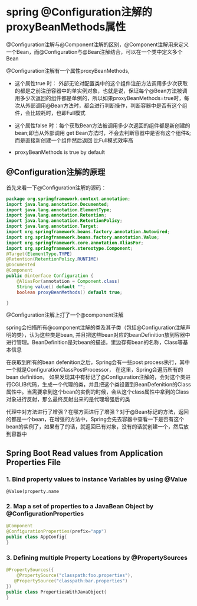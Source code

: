 # spring @Configuration注解的proxyBeanMethods属性
@Configuration注解与@Component注解的区别，@Component注解用来定义一个Bean，而@Configuration与@Bean注解结合，可以在一个类中定义多个Bean

@Configuration注解有一个属性proxyBeanMethods, 
* 这个属性true 时： 外部无论对配置类中的这个组件注册方法调用多少次获取的都是之前注册容器中的单实例对象，也就是说，保证每个@Bean方法被调用多少次返回的组件都是单例的，所以如果proxyBeanMethods=true时，每次从外部调用@Bean方法时，都会进行判断操作，判断容器中是否有这个组件，会比较耗时，也即Full模式
* 这个属性false 时：每个获取Bean方法被调用多少次返回的组件都是新创建的bean;即当从外部调用 get Bean方法时，不会去判断容器中是否有这个组件&;而是直接新创建一个组件然后返回 比Full模式效率高

* proxyBeanMethods is true by default

## @Configuration注解的原理
首先来看一下@Configuration注解的源码：
``` java
package org.springframework.context.annotation;
import java.lang.annotation.Documented;
import java.lang.annotation.ElementType;
import java.lang.annotation.Retention;
import java.lang.annotation.RetentionPolicy;
import java.lang.annotation.Target;
import org.springframework.beans.factory.annotation.Autowired;
import org.springframework.beans.factory.annotation.Value;
import org.springframework.core.annotation.AliasFor;
import org.springframework.stereotype.Component;
@Target(ElementType.TYPE)
@Retention(RetentionPolicy.RUNTIME)
@Documented
@Component
public @interface Configuration {
	@AliasFor(annotation = Component.class)
	String value() default "";
	boolean proxyBeanMethods() default true;

}
```
@Configuration注解上打了一个@component注解

spring会扫描所有@component注解的类及其子类（包括@Configuration注解声明的类），认为这些类是bean, 并且把这些bean对应的beanDefinition放到容器中进行管理。BeanDefinition是对bean的描述，里边存有bean的名称，Class等基本信息

在获取到所有的bean defenition之后，Spring会有一些post process执行，其中一个就是ConfigurationClassPostProcessor， 在这里，Spring会遍历所有的bean definition， 如果发现其中有标记了@Configuration注解的，会对这个类进行CGLIB代码，生成一个代理的类，并且把这个类设置到BeanDefenition的Class属性中。当需要拿到这个bean的实例的时候，会从这个class属性中拿到的Class对象进行反射，那么最终反射出来的是代理增强后的类

代理中对方法进行了增强？在哪方面进行了增强？对于@Bean标记的方法，返回的都是一个bean，在增强的方法中，Spring会先去容器中查看一下是否有这个bean的实例了，如果有了的话，就返回已有对象，没有的话就创建一个，然后放到容器中

## Spring Boot Read values from Application Properties File

### 1. Bind property values to instance Variables by using @Value
```
@Value(property.name
```
### 2. Map a set of properties to a JavaBean Object by @ConfigurationProperties
```java
@Component
@ConfigurationProperties(prefix="app")
public class AppConfig{
}
```

### 3. Defining multiple Property Locations by @PropertySources

```java
@PropertySources({
    @PropertySource("classpath:foo.properties"),
   @PropertySource("classpath:bar.properties")
})
public class PropertiesWithJavaObject{
}
```
